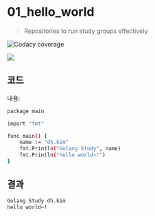 # 01_hello_world
> Repositories to run study groups effectively

![Codacy coverage](https://img.shields.io/codacy/coverage/test?label=npm&logo=steam&logoColor=black&style=flat-square)

![](../header.png)

## 코드

내용:

```sh
package main

import "fmt"

func main() {
	name := "dh.kim"
	fmt.Println("Golang Study", name)
	fmt.Println("hello world~!")
}
```

## 결과
```sh
Golang Study dh.kim
hello world~!
```

